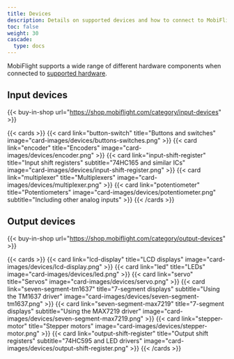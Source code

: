 ```yaml
---
title: Devices
description: Details on supported devices and how to connect to MobiFlight
toc: false
weight: 30
cascade:
  type: docs
---
```


MobiFlight supports a wide range of different hardware components when connected to [supported hardware](../hardware).

## Input devices

{{< buy-in-shop url="https://shop.mobiflight.com/category/input-devices" >}}

{{< cards >}}
{{< card link="button-switch" title="Buttons and switches" image="card-images/devices/buttons-switches.png" >}}
{{< card link="encoder" title="Encoders" image="card-images/devices/encoder.png" >}}
{{< card link="input-shift-register" title="Input shift registers" subtitle="74HC165 and similar ICs" image="card-images/devices/input-shift-register.png" >}}
{{< card link="multiplexer" title="Multiplexers" image="card-images/devices/multiplexer.png" >}}
{{< card link="potentiometer" title="Potentiometers" image="card-images/devices/potentiometer.png" subtitle="Including other analog inputs" >}}
{{< /cards >}}

## Output devices

{{< buy-in-shop url="https://shop.mobiflight.com/category/output-devices" >}}

{{< cards >}}
{{< card link="lcd-display" title="LCD displays" image="card-images/devices/lcd-display.png" >}}
{{< card link="led" title="LEDs" image="card-images/devices/led.png" >}}
{{< card link="servo" title="Servos" image="card-images/devices/servo.png" >}}
{{< card link="seven-segment-tm1637" title="7-segment displays" subtitle="Using the TM1637 driver" image="card-images/devices/seven-segment-tm1637.png" >}}
{{< card link="seven-segment-max7219" title="7-segment displays" subtitle="Using the MAX7219 driver" image="card-images/devices/seven-segment-max7219.png" >}}
{{< card link="stepper-motor" title="Stepper motors" image="card-images/devices/stepper-motor.png" >}}
{{< card link="output-shift-register" title="Output shift registers" subtitle="74HC595 and LED drivers" image="card-images/devices/output-shift-register.png" >}}
{{< /cards >}}
